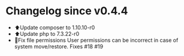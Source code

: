 # Changelog since v0.4.4
- ⬆Update composer to 1.10.10-r0 
- ⬆Update php to 7.3.22-r0 
- 🔨Fix file permissions
User permissions can be incorrect in case of system move/restore.
Fixes #18 #19 
